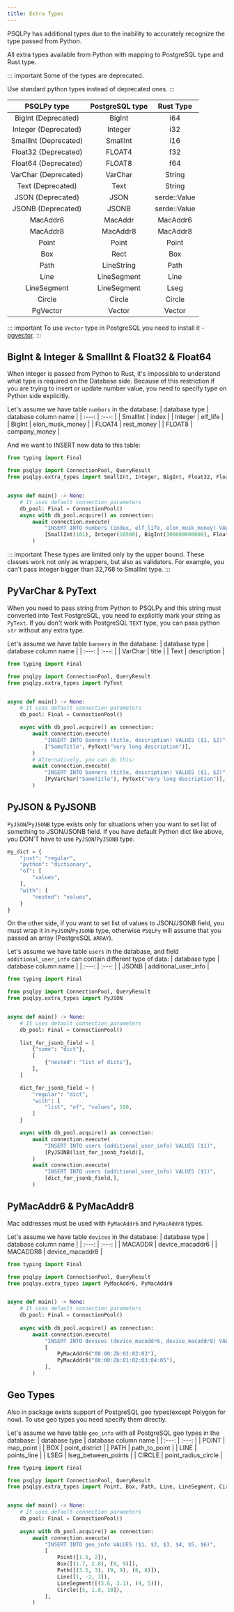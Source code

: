 ```yaml
---
title: Extra Types
---
```


PSQLPy has additional types due to the inability to accurately recognize the type passed from Python.

All extra types available from Python with mapping to PostgreSQL type and Rust type.

::: important
Some of the types are deprecated.

Use standard python types instead of deprecated ones.
:::

| PSQLPy type | PostgreSQL type | Rust Type |
| :---: | :---: | :---: |
| BigInt (Deprecated) | BigInt | i64 |
| Integer (Deprecated) | Integer | i32 |
| SmallInt (Deprecated) | SmallInt | i16 |
| Float32 (Deprecated) | FLOAT4 | f32 |
| Float64 (Deprecated) | FLOAT8 | f64 |
| VarChar (Deprecated) | VarChar | String |
| Text (Deprecated) | Text | String |
| JSON (Deprecated) | JSON | serde::Value |
| JSONB (Deprecated) | JSONB | serde::Value |
| MacAddr6 | MacAddr | MacAddr6 |
| MacAddr8 | MacAddr8 | MacAddr8 |
| Point | Point | Point |
| Box | Rect | Box |
| Path | LineString | Path |
| Line | LineSegment | Line |
| LineSegment | LineSegment | Lseg |
| Circle | Circle | Circle |
| PgVector | Vector | Vector |

::: important
To use `Vector` type in PostgreSQL you need to install it - [pgvector](https://github.com/pgvector/pgvector).
:::


## BigInt & Integer & SmallInt & Float32 & Float64
When integer is passed from Python to Rust, it's impossible to understand what type is required on the Database side.
Because of this restriction if you are trying to insert or update number value, you need to specify type on Python side explicitly.

Let's assume we have table `numbers` in the database:
|  database type | database column name |
| :---: | :---: |
| SmallInt | index |
| Integer | elf_life |
| BigInt | elon_musk_money |
| FLOAT4 | rest_money |
| FLOAT8 | company_money |

And we want to INSERT new data to this table:
```python
from typing import Final

from psqlpy import ConnectionPool, QueryResult
from psqlpy.extra_types import SmallInt, Integer, BigInt, Float32, Float64


async def main() -> None:
    # It uses default connection parameters
    db_pool: Final = ConnectionPool()
    async with db_pool.acquire() as connection:
        await connection.execute(
            "INSERT INTO numbers (index, elf_life, elon_musk_money) VALUES ($1, $2, $3, $4, $5)",
            [SmallInt(101), Integer(10500), BigInt(300000000000), Float32(123.11), Float64(222.12)],
        )
```

::: important
These types are limited only by the upper bound.
These classes work not only as wrappers, but also as validators.
For example, you can't pass integer bigger than 32,768 to SmallInt type.
:::

## PyVarChar & PyText
When you need to pass string from Python to PSQLPy and this string must converted into Text PostgreSQL, you need to explicitly mark your string as `PyText`.
If you don't work with PostgreSQL `TEXT` type, you can pass python `str` without any extra type.

Let's assume we have table `banners` in the database:
|  database type | database column name |
| :---: | :---: |
| VarChar | title |
| Text | description |
```python
from typing import Final

from psqlpy import ConnectionPool, QueryResult
from psqlpy.extra_types import PyText


async def main() -> None:
    # It uses default connection parameters
    db_pool: Final = ConnectionPool()

    async with db_pool.acquire() as connection:
        await connection.execute(
            "INSERT INTO banners (title, description) VALUES ($1, $2)",
            ["SomeTitle", PyText("Very long description")],
        )
        # Alternatively, you can do this:
        await connection.execute(
            "INSERT INTO banners (title, description) VALUES ($1, $2)",
            [PyVarChar("SomeTitle"), PyText("Very long description")],
        )
```

## PyJSON & PyJSONB
`PyJSON`/`PyJSONB` type exists only for situations when you want to set list of something to JSON/JSONB field.
If you have default Python dict like above, you DON'T have to use `PyJSON`/`PyJSONB` type.
```python
my_dict = {
    "just": "regular",
    "python": "dictionary",
    "of": [
        "values",
    ],
    "with": {
        "nested": "values",
    }
}
```
On the other side, if you want to set list of values to JSON/JSONB field, you must wrap it in `PyJSON`/`PyJSONB` type, otherwise `PSQLPy` will assume that you passed an array (PostgreSQL `ARRAY`).

Let's assume we have table `users` in the database, and field `additional_user_info` can contain different type of data:
|  database type | database column name |
| :---: | :---: |
| JSONB | additional_user_info |

```python
from typing import Final

from psqlpy import ConnectionPool, QueryResult
from psqlpy.extra_types import PyJSON


async def main() -> None:
    # It uses default connection parameters
    db_pool: Final = ConnectionPool()
    
    list_for_jsonb_field = [
        {"some": "dict"},
        [
            {"nested": "list of dicts"},
        ],
    ]

    dict_for_jsonb_field = {
        "regular": "dict",
        "with": [
            "list", "of", "values", 100,
        ]
    }

    async with db_pool.acquire() as connection:
        await connection.execute(
            "INSERT INTO users (additional_user_info) VALUES ($1)",
            [PyJSONB(list_for_jsonb_field)],
        )
        await connection.execute(
            "INSERT INTO users (additional_user_info) VALUES ($1)",
            [dict_for_jsonb_field,],
        )
```

## PyMacAddr6 & PyMacAddr8
Mac addresses must be used with `PyMacAddr6` and `PyMacAddr8` types.

Let's assume we have table `devices` in the database:
|  database type | database column name |
| :---: | :---: |
| MACADDR | device_macaddr6 |
| MACADDR8 | device_macaddr8 |

```python
from typing import Final

from psqlpy import ConnectionPool, QueryResult
from psqlpy.extra_types import PyMacAddr6, PyMacAddr8


async def main() -> None:
    # It uses default connection parameters
    db_pool: Final = ConnectionPool()
    
    async with db_pool.acquire() as connection:
        await connection.execute(
            "INSERT INTO devices (device_macaddr6, device_macaddr8) VALUES ($1, $2)",
            [
                PyMacAddr6("08:00:2b:01:02:03"),
                PyMacAddr8("08:00:2b:01:02:03:04:05"),
            ],
        )
```

## Geo Types
Also in package exists support of PostgreSQL geo types(except Polygon for now).
To use geo types you need specify them directly.

Let's assume we have table `geo_info` with all PostgreSQL geo types in the database:
|  database type | database column name |
| :---: | :---: |
| POINT | map_point |
| BOX | point_district |
| PATH | path_to_point |
| LINE | points_line |
| LSEG | lseg_between_points |
| CIRCLE | point_radius_circle |

```python
from typing import Final

from psqlpy import ConnectionPool, QueryResult
from psqlpy.extra_types import Point, Box, Path, Line, LineSegment, Circle


async def main() -> None:
    # It uses default connection parameters
    db_pool: Final = ConnectionPool()
    
    async with db_pool.acquire() as connection:
        await connection.execute(
            "INSERT INTO geo_info VALUES ($1, $2, $3, $4, $5, $6)",
            [
                Point([1.5, 2]),
                Box([(1.7, 2.8), (9, 9)]),
                Path([(3.5, 3), (9, 9), (8, 8)]),
                Line([1, -2, 3]),
                LineSegment([(5.6, 3.1), (4, 5)]),
                Circle([5, 1.8, 10]),
            ],
        )
```
